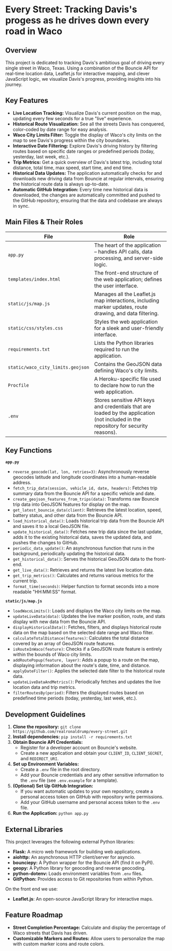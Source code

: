 # Every Street: Tracking Davis's progess as he drives down every road in Waco

## Overview
This project is dedicated to tracking Davis's ambitious goal of driving every single street in Waco, Texas. Using a combination of the Bouncie API for real-time location data, Leaflet.js for interactive mapping, and clever JavaScript logic, we visualize Davis's progress, providing insights into his journey.

## Key Features
- **Live Location Tracking:**  Visualize Davis's current position on the map, updating every few seconds for a true "live" experience.
- **Historical Route Visualization:**  See all the streets Davis has conquered, color-coded by date range for easy analysis.
- **Waco City Limits Filter:** Toggle the display of Waco's city limits on the map to see Davis's progress within the city boundaries.
- **Interactive Date Filtering:** Explore Davis's driving history by filtering routes based on specific date ranges or predefined periods (today, yesterday, last week, etc.).
- **Trip Metrics:**  Get a quick overview of Davis's latest trip, including total distance, total time, max speed, start time, and end time.
- **Historical Data Updates:**  The application automatically checks for and downloads new driving data from Bouncie at regular intervals, ensuring the historical route data is always up-to-date.
- **Automatic GitHub Integration:**  Every time new historical data is downloaded, the changes are automatically committed and pushed to the GitHub repository, ensuring that the data and codebase are always in sync.

## Main Files & Their Roles

| File               | Role                                                                 |
|--------------------|------------------------------------------------------------------------|
| `app.py`           | The heart of the application – handles API calls, data processing, and server-side logic. |
| `templates/index.html` | The front-end structure of the web application; defines the user interface. |
| `static/js/map.js` | Manages all the Leaflet.js map interactions, including marker updates, route drawing, and data filtering.  |
| `static/css/styles.css` |  Styles the web application for a sleek and user-friendly interface. |
| `requirements.txt`  |  Lists the Python libraries required to run the application.     |
| `static/waco_city_limits.geojson` | Contains the GeoJSON data defining Waco's city limits. |
| `Procfile`         |  A Heroku-specific file used to declare how to run the web application. |
| `.env`            | Stores sensitive API keys and credentials that are loaded by the application (not included in the repository for security reasons). |

## Key Functions

**`app.py`**

- `reverse_geocode(lat, lon, retries=3)`: Asynchronously reverse geocodes latitude and longitude coordinates into a human-readable address.
- `fetch_trip_data(session, vehicle_id, date, headers)`: Fetches trip summary data from the Bouncie API for a specific vehicle and date.
- `create_geojson_features_from_trips(data)`:  Transforms raw Bouncie trip data into GeoJSON features for display on the map.
- `get_latest_bouncie_data(client)`: Retrieves the latest location, speed, battery status, and other data from the Bouncie API.
- `load_historical_data()`: Loads historical trip data from the Bouncie API and saves it to a local GeoJSON file.
- `update_historical_data()`:  Fetches new trip data since the last update, adds it to the existing historical data, saves the updated data, and pushes the changes to GitHub.
- `periodic_data_update()`: An asynchronous function that runs in the background, periodically updating the historical data.
- `get_historical_data()`: Serves the historical GeoJSON data to the front-end.
- `get_live_data()`: Retrieves and returns the latest live location data.
- `get_trip_metrics()`: Calculates and returns various metrics for the current trip.
- `format_time(seconds)`:  Helper function to format seconds into a more readable "HH:MM:SS" format. 

**`static/js/map.js`**

- `loadWacoLimits()`:  Loads and displays the Waco city limits on the map.
- `updateLiveData(data)`:  Updates the live marker position, route, and stats display with new data from the Bouncie API. 
- `displayHistoricalData()`:  Fetches, filters, and displays historical route data on the map based on the selected date range and Waco filter.
- `calculateTotalDistance(features)`: Calculates the total distance covered by an array of GeoJSON route features.
- `isRouteInWaco(feature)`: Checks if a GeoJSON route feature is entirely within the bounds of Waco city limits.
- `addRoutePopup(feature, layer)`: Adds a popup to a route on the map, displaying information about the route's date, time, and distance.
- `applyDateFilter()`: Applies the selected date filter to the historical route data.
- `updateLiveDataAndMetrics()`:  Periodically fetches and updates the live location data and trip metrics.
- `filterRoutesBy(period)`: Filters the displayed routes based on predefined time periods (today, yesterday, last week, etc.). 

## Development Guidelines

1. **Clone the repository:** `git clone https://github.com/realronaldrump/every-street.git`
2. **Install dependencies:** `pip install -r requirements.txt`
3. **Obtain Bouncie API Credentials:**
   - Register for a developer account on Bouncie's website.
   - Create a new application and obtain your `CLIENT_ID`, `CLIENT_SECRET`, and `REDIRECT_URI`.
4. **Set up Environment Variables:**
   - Create a `.env` file in the root directory.
   - Add your Bouncie credentials and any other sensitive information to the `.env` file (see `.env.example` for a template).
5. **(Optional) Set Up GitHub Integration:**
    - If you want automatic updates to your own repository, create a personal access token on GitHub with repository write permissions.
    - Add your GitHub username and personal access token to the `.env` file. 
6. **Run the Application:** `python app.py`

## External Libraries

This project leverages the following external Python libraries:
- **Flask:**  A micro web framework for building web applications.
- **aiohttp:**  An asynchronous HTTP client/server for asyncio.
- **bounciepy:** A Python wrapper for the Bouncie API (find it on PyPI).
- **geopy:**  A Python library for geocoding and reverse geocoding. 
- **python-dotenv:**  Loads environment variables from `.env` files.
- **GitPython:**  Provides access to Git repositories from within Python. 

On the front end we use:
- **Leaflet.js**: An open-source JavaScript library for interactive maps.

## Feature Roadmap

- **Street Completion Percentage:** Calculate and display the percentage of Waco streets that Davis has driven.
- **Customizable Markers and Routes:**  Allow users to personalize the map with custom marker icons and route colors.
